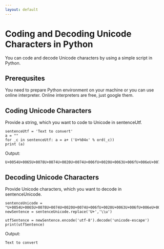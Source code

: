 ```yaml
---
layout: default
---
```


# Coding and Decoding Unicode Characters in Python
You can code and decode Unicode characters by using a simple script in Python.

## Prerequsites
You need to prepare Python environment on your machine or you can use online interpreter. Online interpreters are free, just google them.

## Coding Unicode Characters
Provide a string, which you want to code to Unicode in sentenceUtf.
```
sentenceUtf = 'Text to convert'
a = ""
for _c in sentenceUtf: a = a+ ('U+%04x' % ord(_c))
print (a)
```
Output:
```
U+0054U+0065U+0078U+0074U+0020U+0074U+006fU+0020U+0063U+006fU+006eU+0076U+0065U+0072U+0074
```

## Decoding Unicode Characters
Provide Unicode characters, which you want to decode in sentenceUnicode.

```
sentenceUnicode = "U+0054U+0065U+0078U+0074U+0020U+0074U+006fU+0020U+0063U+006fU+006eU+0076U+0065U+0072U+0074"
newSentence = sentenceUnicode.replace('U+','\\u')

utfSentence = newSentence.encode('utf-8').decode('unicode-escape')
print(utfSentence)
```
Output:
```
Text to convert 

```
